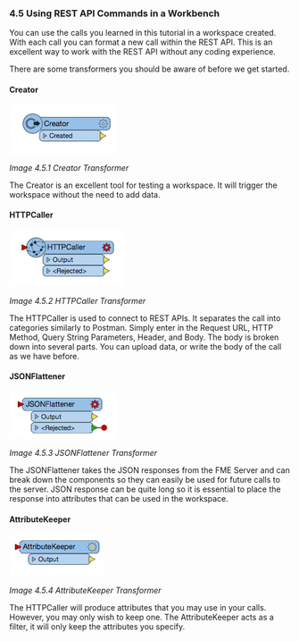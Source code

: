 ### 4.5 Using REST API Commands in a Workbench

You can use the calls you learned in this tutorial in a workspace
created. With each call you can format a new call within the REST API.
This is an excellent way to work with the REST API without any coding
experience.

There are some transformers you should be aware of before we get
started.

#### Creator

![](./Images/image4.5.1.Creator.png)

*Image 4.5.1 Creator Transformer*

The Creator is an excellent tool for testing a workspace. It will
trigger the workspace without the need to add data.

#### HTTPCaller

![](./Images/image4.5.2.HTTPCaller.png)

*Image 4.5.2 HTTPCaller Transformer*

The HTTPCaller is used to connect to REST APIs. It separates the call
into categories similarly to Postman. Simply enter in the Request URL,
HTTP Method, Query String Parameters, Header, and Body. The body is
broken down into several parts. You can upload data, or write the body
of the call as we have before.

#### JSONFlattener

![](./Images/image4.5.3.JSONFlattener.png)

*Image 4.5.3 JSONFlattener Transformer*

The JSONFlattener takes the JSON responses from the FME Server and can
break down the components so they can easily be used for future calls to
the server. JSON response can be quite long so it is essential to place the response into attributes that can be used in the workspace.

#### AttributeKeeper

![](./Images/image4.5.4.AttributeKeeper.png)

*Image 4.5.4 AttributeKeeper Transformer*

The HTTPCaller will produce attributes that you may use in your calls.
However, you may only wish to keep one. The AttributeKeeper acts as a
filter, it will only keep the attributes you specify.
